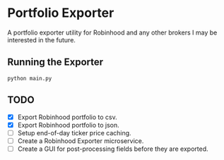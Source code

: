 # Portfolio Exporter

A portfolio exporter utility for Robinhood and any other brokers I may be interested in the future.

## Running the Exporter

```
python main.py
```

## TODO

- [x] Export Robinhood portfolio to csv.
- [x] Export Robinhood portfolio to json.
- [ ] Setup end-of-day ticker price caching.
- [ ] Create a Robinhood Exporter microservice.
- [ ] Create a GUI for post-processing fields before they are exported.
